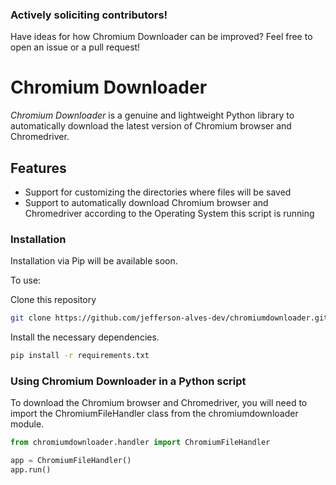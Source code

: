 ### Actively soliciting contributors!

Have ideas for how Chromium Downloader can be improved? Feel free to open an issue or a pull request!

# Chromium Downloader

_Chromium Downloader_ is a genuine and lightweight Python library to automatically download the latest version of Chromium browser and Chromedriver.

## Features

- Support for customizing the directories where files will be saved
- Support to automatically download Chromium browser and Chromedriver according to the Operating System this script is running

### Installation

Installation via Pip will be available soon.

To use:

Clone this repository

```bash
git clone https://github.com/jefferson-alves-dev/chromiumdownloader.git
```

Install the necessary dependencies.

```bash
pip install -r requirements.txt
```

### Using Chromium Downloader in a Python script

To download the Chromium browser and Chromedriver, you will need to import the ChromiumFileHandler class from the chromiumdownloader module.

```python
from chromiumdownloader.handler import ChromiumFileHandler

app = ChromiumFileHandler()
app.run()
```

